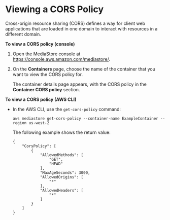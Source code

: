 # Viewing a CORS Policy<a name="cors-policy-viewing"></a>

Cross\-origin resource sharing \(CORS\) defines a way for client web applications that are loaded in one domain to interact with resources in a different domain\.

**To view a CORS policy \(console\)**

1. Open the MediaStore console at [https://console\.aws\.amazon\.com/mediastore/](https://console.aws.amazon.com/mediastore/)\.

1. On the **Containers** page, choose the name of the container that you want to view the CORS policy for\.

   The container details page appears, with the CORS policy in the **Container CORS policy** section\.

**To view a CORS policy \(AWS CLI\)**
+ In the AWS CLI, use the `get-cors-policy` command:

  ```
  aws mediastore get-cors-policy --container-name ExampleContainer --region us-west-2
  ```

  The following example shows the return value:

  ```
  {
      "CorsPolicy": [
          {
              "AllowedMethods": [
                  "GET",
                  "HEAD"
              ],
              "MaxAgeSeconds": 3000,
              "AllowedOrigins": [
                  "*"
              ],
              "AllowedHeaders": [
                  "*"
              ]
          }
      ]
  }
  ```